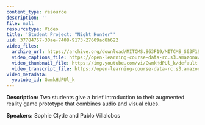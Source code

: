 ```yaml
---
content_type: resource
description: ''
file: null
resourcetype: Video
title: 'Student Project: "Night Hunter"'
uid: 37784757-30ae-7408-9173-27609ad8b622
video_files:
  archive_url: https://archive.org/download/MITCMS.S63F19/MITCMS_S63F19_night_hunter_300k.mp4
  video_captions_file: https://open-learning-course-data-rc.s3.amazonaws.com/cms-s63-playful-augmented-reality-audio-design-exploration-fall-2019/131f7c450b805876b56ca172ce7c250c_GwmkHdPUl_k.vtt
  video_thumbnail_file: https://img.youtube.com/vi/GwmkHdPUl_k/default.jpg
  video_transcript_file: https://open-learning-course-data-rc.s3.amazonaws.com/cms-s63-playful-augmented-reality-audio-design-exploration-fall-2019/5b68f1a0c136e143c837ce9cec50a771_GwmkHdPUl_k.pdf
video_metadata:
  youtube_id: GwmkHdPUl_k
---
```


**Description:** Two students give a brief introduction to their augmented reality game prototype that combines audio and visual clues.

**Speakers:** Sophie Clyde and Pablo Villalobos